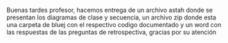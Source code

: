 Buenas tardes profesor, hacemos entrega de un archivo astah donde se presentan los diagramas de clase y secuencia, un archivo zip donde esta una carpeta de bluej con el respectivo codigo documentado y un word con las respuestas de las preguntas de retrospectiva, gracias por su atención
